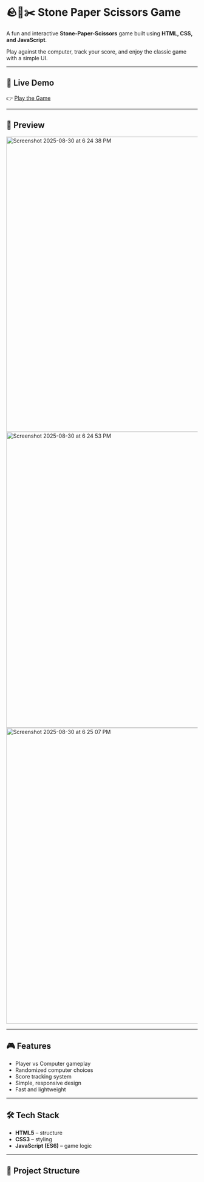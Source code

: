 # 🪨📄✂️ Stone Paper Scissors Game  

A fun and interactive **Stone-Paper-Scissors** game built using **HTML, CSS, and JavaScript**.  

Play against the computer, track your score, and enjoy the classic game with a simple UI.  

---

## 🚀 Live Demo  
👉 [Play the Game](https://github.com/themayankmani/Rock-Paper-Scissors-Game)  

---

## 📸 Preview  
<img width="1437" height="776" alt="Screenshot 2025-08-30 at 6 24 38 PM" src="https://github.com/user-attachments/assets/1a383b2e-1c53-4dce-ad61-d426bab37c39" />

<img width="1440" height="778" alt="Screenshot 2025-08-30 at 6 24 53 PM" src="https://github.com/user-attachments/assets/0c17942c-1477-4cb9-8636-73d1f5e4f322" />

<img width="1440" height="778" alt="Screenshot 2025-08-30 at 6 25 07 PM" src="https://github.com/user-attachments/assets/2ef2aa12-5d34-45b9-9781-6abe6c501934" />

---

## 🎮 Features  
- Player vs Computer gameplay  
- Randomized computer choices  
- Score tracking system  
- Simple, responsive design  
- Fast and lightweight  

---

## 🛠️ Tech Stack  
- **HTML5** – structure  
- **CSS3** – styling  
- **JavaScript (ES6)** – game logic  

---

## 📂 Project Structure  

